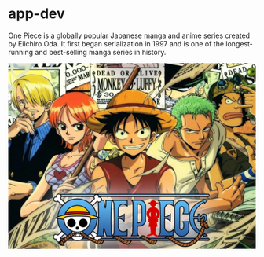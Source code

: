 # app-dev
One Piece is a globally popular Japanese manga and anime series created by Eiichiro Oda. It first began serialization in 1997 and is one of the longest-running and best-selling manga series in history.

![One piece banner](onepiece.jpg)
